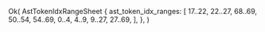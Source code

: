 Ok(
    AstTokenIdxRangeSheet {
        ast_token_idx_ranges: [
            17..22,
            22..27,
            68..69,
            50..54,
            54..69,
            0..4,
            4..9,
            9..27,
            27..69,
        ],
    },
)